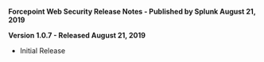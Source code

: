 **Forcepoint Web Security Release Notes - Published by Splunk August 21, 2019**


**Version 1.0.7 - Released August 21, 2019**

* Initial Release
